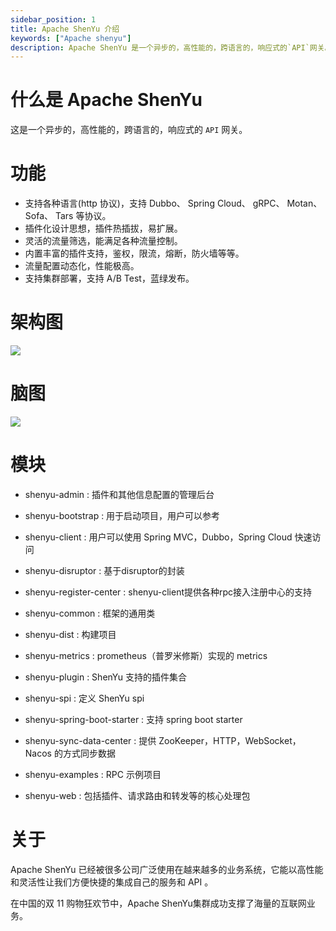 ```yaml
---
sidebar_position: 1
title: Apache ShenYu 介绍
keywords: ["Apache shenyu"]
description: Apache ShenYu 是一个异步的，高性能的，跨语言的，响应式的`API`网关。
---
```


# 什么是 Apache ShenYu

这是一个异步的，高性能的，跨语言的，响应式的 `API` 网关。

# 功能

* 支持各种语言(http 协议)，支持 Dubbo、 Spring Cloud、 gRPC、 Motan、 Sofa、 Tars 等协议。
* 插件化设计思想，插件热插拔，易扩展。
* 灵活的流量筛选，能满足各种流量控制。
* 内置丰富的插件支持，鉴权，限流，熔断，防火墙等等。
* 流量配置动态化，性能极高。
* 支持集群部署，支持 A/B Test，蓝绿发布。

# 架构图

![](/img/architecture/shenyu-framework.png)

# 脑图

![](https://shenyu.apache.org/img/shenyu/activite/shenyu-xmind.png)


# 模块

 * shenyu-admin : 插件和其他信息配置的管理后台

 * shenyu-bootstrap : 用于启动项目，用户可以参考

 * shenyu-client : 用户可以使用 Spring MVC，Dubbo，Spring Cloud 快速访问
 
 * shenyu-disruptor : 基于disruptor的封装
  
 * shenyu-register-center : shenyu-client提供各种rpc接入注册中心的支持
  
 * shenyu-common : 框架的通用类

 * shenyu-dist : 构建项目

 * shenyu-metrics : prometheus（普罗米修斯）实现的 metrics

 * shenyu-plugin : ShenYu 支持的插件集合

 * shenyu-spi : 定义 ShenYu spi

 * shenyu-spring-boot-starter : 支持 spring boot starter

 * shenyu-sync-data-center : 提供 ZooKeeper，HTTP，WebSocket，Nacos 的方式同步数据

 * shenyu-examples : RPC 示例项目

 * shenyu-web : 包括插件、请求路由和转发等的核心处理包


# 关于

Apache ShenYu 已经被很多公司广泛使用在越来越多的业务系统，它能以高性能和灵活性让我们方便快捷的集成自己的服务和 API 。

在中国的双 11 购物狂欢节中，Apache ShenYu集群成功支撑了海量的互联网业务。
